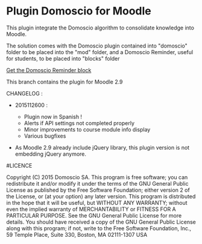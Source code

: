 # Plugin Domoscio for Moodle

This plugin integrate the Domoscio algorithm to consolidate knowledge into Moodle.

The solution comes with the Domoscio plugin contained into "domoscio" folder to be placed into the "mod" folder, and a Domoscio Reminder, useful for students, to be placed into "blocks" folder

[Get the Domoscio Reminder block](https://github.com/Celumproject/moodle-block_domoscioreminder)

This branch contains the plugin for Moodle 2.9

CHANGELOG :
- 2015112600 :
  - Plugin now in Spanish !
  - Alerts if API settings not completed properly
  - Minor improvements to course module info display
  - Various bugfixes

- As Moodle 2.9 already include jQuery library, this plugin version is not embedding jQuery anymore.

#LICENCE

Copyright (C) 2015 Domoscio SA. This program is free software; you can redistribute it and/or modify it under the terms of the GNU General Public License as published by the Free Software Foundation; either version 2 of the License, or (at your option) any later version. This program is distributed in the hope that it will be useful, but WITHOUT ANY WARRANTY; without even the implied warranty of MERCHANTABILITY or FITNESS FOR A PARTICULAR PURPOSE. See the GNU General Public License for more details. You should have received a copy of the GNU General Public License along with this program; if not, write to the Free Software Foundation, Inc., 59 Temple Place, Suite 330, Boston, MA 02111-1307 USA
